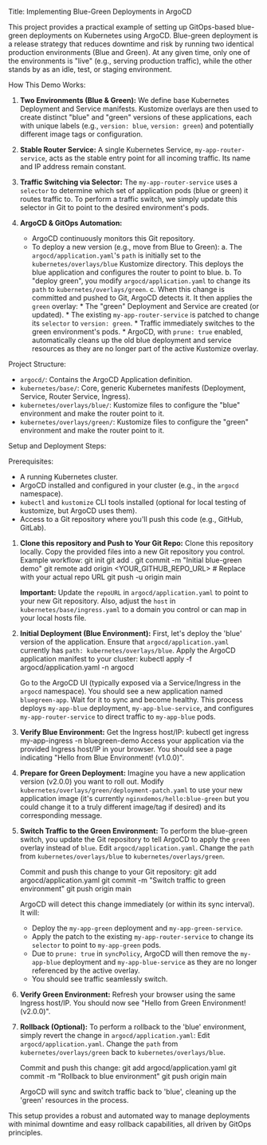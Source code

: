 Title: Implementing Blue-Green Deployments in ArgoCD

This project provides a practical example of setting up GitOps-based blue-green deployments on Kubernetes using ArgoCD. Blue-green deployment is a release strategy that reduces downtime and risk by running two identical production environments (Blue and Green). At any given time, only one of the environments is "live" (e.g., serving production traffic), while the other stands by as an idle, test, or staging environment.

How This Demo Works:

1.  **Two Environments (Blue & Green):** We define base Kubernetes Deployment and Service manifests. Kustomize overlays are then used to create distinct "blue" and "green" versions of these applications, each with unique labels (e.g., `version: blue`, `version: green`) and potentially different image tags or configuration.

2.  **Stable Router Service:** A single Kubernetes Service, `my-app-router-service`, acts as the stable entry point for all incoming traffic. Its name and IP address remain constant.

3.  **Traffic Switching via Selector:** The `my-app-router-service` uses a `selector` to determine which set of application pods (blue or green) it routes traffic to. To perform a traffic switch, we simply update this selector in Git to point to the desired environment's pods.

4.  **ArgoCD & GitOps Automation:**
    *   ArgoCD continuously monitors this Git repository.
    *   To deploy a new version (e.g., move from Blue to Green):
        a.  The `argocd/application.yaml`'s `path` is initially set to the `kubernetes/overlays/blue` Kustomize directory. This deploys the blue application and configures the router to point to blue.
        b.  To "deploy green", you modify `argocd/application.yaml` to change its `path` to `kubernetes/overlays/green`.
        c.  When this change is committed and pushed to Git, ArgoCD detects it. It then applies the `green` overlay:
            *   The "green" Deployment and Service are created (or updated).
            *   The existing `my-app-router-service` is patched to change its `selector` to `version: green`.
            *   Traffic immediately switches to the green environment's pods.
            *   ArgoCD, with `prune: true` enabled, automatically cleans up the old blue deployment and service resources as they are no longer part of the active Kustomize overlay.

Project Structure:

*   `argocd/`: Contains the ArgoCD Application definition.
*   `kubernetes/base/`: Core, generic Kubernetes manifests (Deployment, Service, Router Service, Ingress).
*   `kubernetes/overlays/blue/`: Kustomize files to configure the "blue" environment and make the router point to it.
*   `kubernetes/overlays/green/`: Kustomize files to configure the "green" environment and make the router point to it.

Setup and Deployment Steps:

Prerequisites:
*   A running Kubernetes cluster.
*   ArgoCD installed and configured in your cluster (e.g., in the `argocd` namespace).
*   `kubectl` and `kustomize` CLI tools installed (optional for local testing of kustomize, but ArgoCD uses them).
*   Access to a Git repository where you'll push this code (e.g., GitHub, GitLab).

1.  **Clone this repository and Push to Your Git Repo:**
    Clone this repository locally. Copy the provided files into a new Git repository you control.
    Example workflow:
    git init
    git add .
    git commit -m "Initial blue-green demo"
    git remote add origin <YOUR_GITHUB_REPO_URL> # Replace with your actual repo URL
    git push -u origin main

    **Important:** Update the `repoURL` in `argocd/application.yaml` to point to your new Git repository. Also, adjust the `host` in `kubernetes/base/ingress.yaml` to a domain you control or can map in your local hosts file.

2.  **Initial Deployment (Blue Environment):**
    First, let's deploy the 'blue' version of the application.
    Ensure that `argocd/application.yaml` currently has `path: kubernetes/overlays/blue`.
    Apply the ArgoCD application manifest to your cluster:
    kubectl apply -f argocd/application.yaml -n argocd

    Go to the ArgoCD UI (typically exposed via a Service/Ingress in the `argocd` namespace). You should see a new application named `bluegreen-app`. Wait for it to sync and become healthy. This process deploys `my-app-blue` deployment, `my-app-blue-service`, and configures `my-app-router-service` to direct traffic to `my-app-blue` pods.

3.  **Verify Blue Environment:**
    Get the Ingress host/IP:
    kubectl get ingress my-app-ingress -n bluegreen-demo
    Access your application via the provided Ingress host/IP in your browser. You should see a page indicating "Hello from Blue Environment! (v1.0.0)".

4.  **Prepare for Green Deployment:**
    Imagine you have a new application version (v2.0.0) you want to roll out.
    Modify `kubernetes/overlays/green/deployment-patch.yaml` to use your new application image (it's currently `nginxdemos/hello:blue-green` but you could change it to a truly different image/tag if desired) and its corresponding message.

5.  **Switch Traffic to the Green Environment:**
    To perform the blue-green switch, you update the Git repository to tell ArgoCD to apply the `green` overlay instead of `blue`.
    Edit `argocd/application.yaml`.
    Change the `path` from `kubernetes/overlays/blue` to `kubernetes/overlays/green`.

    Commit and push this change to your Git repository:
    git add argocd/application.yaml
    git commit -m "Switch traffic to green environment"
    git push origin main

    ArgoCD will detect this change immediately (or within its sync interval). It will:
    *   Deploy the `my-app-green` deployment and `my-app-green-service`.
    *   Apply the patch to the existing `my-app-router-service` to change its `selector` to point to `my-app-green` pods.
    *   Due to `prune: true` in `syncPolicy`, ArgoCD will then remove the `my-app-blue` deployment and `my-app-blue-service` as they are no longer referenced by the active overlay.
    *   You should see traffic seamlessly switch.

6.  **Verify Green Environment:**
    Refresh your browser using the same Ingress host/IP. You should now see "Hello from Green Environment! (v2.0.0)".

7.  **Rollback (Optional):**
    To perform a rollback to the 'blue' environment, simply revert the change in `argocd/application.yaml`:
    Edit `argocd/application.yaml`. Change the `path` from `kubernetes/overlays/green` back to `kubernetes/overlays/blue`.

    Commit and push this change:
    git add argocd/application.yaml
    git commit -m "Rollback to blue environment"
    git push origin main

    ArgoCD will sync and switch traffic back to 'blue', cleaning up the 'green' resources in the process.

This setup provides a robust and automated way to manage deployments with minimal downtime and easy rollback capabilities, all driven by GitOps principles.